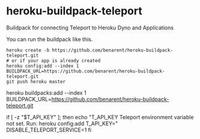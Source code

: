# heroku-buildpack-teleport
Buildpack for connecting Teleport to Heroku Dyno and Applications


You can run the buildpack like this.

```
heroku create -b https://github.com/benarent/heroku-buildpack-teleport.git
# or if your app is already created
heroku config:add --index 1 BUILDPACK_URL=https://github.com/benarent/heroku-buildpack-teleport.git
git push heroku master
```

heroku buildpacks:add --index 1 BUILDPACK_URL=https://github.com/benarent/heroku-buildpack-teleport.git


if [ -z "$T_API_KEY" ]; then
  echo "T_API_KEY Teleport environment variable not set. Run: heroku config:add T_API_KEY=<your API key>"
  DISABLE_TELEPORT_SERVICE=1
fi